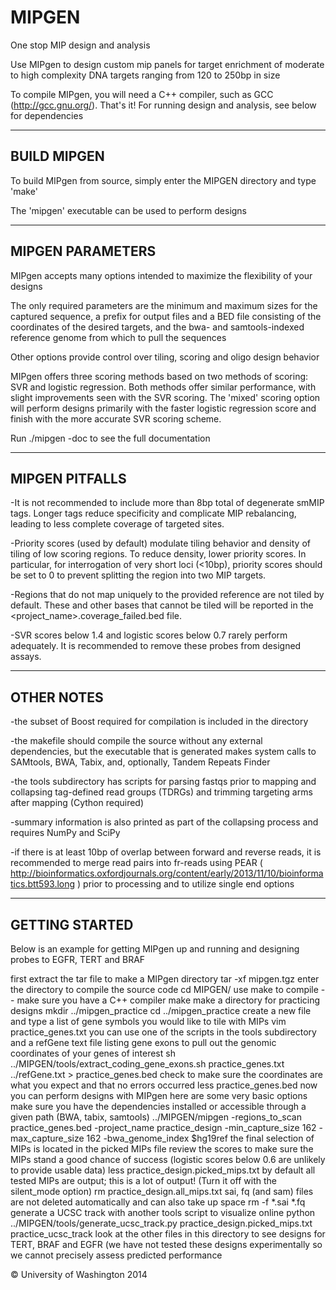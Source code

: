 MIPGEN
======

One stop MIP design and analysis

Use MIPgen to design custom mip panels for target enrichment of moderate to high complexity DNA targets ranging from 120 to 250bp in size

To compile MIPgen, you will need a C++ compiler, such as GCC (http://gcc.gnu.org/). That's it! For running design and analysis, see below for dependencies

-----
BUILD MIPGEN
-----

To build MIPgen from source, simply enter the MIPGEN directory and type 'make'

The 'mipgen' executable can be used to perform designs

-----
MIPGEN PARAMETERS
-----

MIPgen accepts many options intended to maximize the flexibility of your designs

The only required parameters are the minimum and maximum sizes for the captured sequence, a prefix for output files and a BED file consisting of the coordinates of the desired targets, and the bwa- and samtools-indexed reference genome from which to pull the sequences

Other options provide control over tiling, scoring and oligo design behavior

MIPgen offers three scoring methods based on two methods of scoring: SVR and logistic regression. Both methods offer similar performance, with slight improvements seen with the SVR scoring. The 'mixed' scoring option will perform designs primarily with the faster logistic regression score and finish with the more accurate SVR scoring scheme.

Run ./mipgen -doc to see the full documentation

-----
MIPGEN PITFALLS
-----

-It is not recommended to include more than 8bp total of degenerate smMIP tags. Longer tags reduce specificity and complicate MIP rebalancing, leading to less complete coverage of targeted sites.

-Priority scores (used by default) modulate tiling behavior and density of tiling of low scoring regions. To reduce density, lower priority scores. In particular, for interrogation of very short loci (<10bp), priority scores should be set to 0 to prevent splitting the region into two MIP targets.

-Regions that do not map uniquely to the provided reference are not tiled by default. These and other bases that cannot be tiled will be reported in the <project_name>.coverage_failed.bed file.

-SVR scores below 1.4 and logistic scores below 0.7 rarely perform adequately. It is recommended to remove these probes from designed assays.

-----
OTHER NOTES
-----

-the subset of Boost required for compilation is included in the directory

-the makefile should compile the source without any external dependencies, but the executable that is generated makes system calls to SAMtools, BWA, Tabix, and, optionally, Tandem Repeats Finder

-the tools subdirectory has scripts for parsing fastqs prior to mapping and collapsing tag-defined read groups (TDRGs) and trimming targeting arms after mapping (Cython required)

-summary information is also printed as part of the collapsing process and requires NumPy and SciPy

-if there is at least 10bp of overlap between forward and reverse reads, it is recommended to merge read pairs into fr-reads using PEAR ( http://bioinformatics.oxfordjournals.org/content/early/2013/11/10/bioinformatics.btt593.long ) prior to processing and to utilize single end options

-----
GETTING STARTED
-----

Below is an example for getting MIPgen up and running and designing probes to EGFR, TERT and BRAF

first extract the tar file to make a MIPgen directory
    tar -xf mipgen.tgz
enter the directory to compile the source code
    cd MIPGEN/
use make to compile -- make sure you have a C++ compiler
    make
make a directory for practicing designs
    mkdir ../mipgen_practice
    cd ../mipgen_practice
create a new file and type a list of gene symbols you would like to tile
with MIPs
    vim practice_genes.txt
you can use one of the scripts in the tools subdirectory and a refGene text
file listing gene exons to pull out the genomic coordinates of your genes of
interest
    sh ../MIPGEN/tools/extract_coding_gene_exons.sh practice_genes.txt ../refGene.txt > practice_genes.bed
check to make sure the coordinates are what you expect and that no errors
occurred
    less practice_genes.bed
now you can perform designs with MIPgen
here are some very basic options
make sure you have the dependencies installed or accessible through a given
path (BWA, tabix, samtools)
    ../MIPGEN/mipgen -regions_to_scan practice_genes.bed -project_name practice_design -min_capture_size 162 -max_capture_size 162 -bwa_genome_index $hg19ref
the final selection of MIPs is located in the picked MIPs file
review the scores to make sure the MIPs stand a good chance of success
(logistic scores below 0.6 are unlikely to provide usable data)
    less practice_design.picked_mips.txt
by default all tested MIPs are output; this is a lot of output! (Turn it off with the silent_mode option)
    rm practice_design.all_mips.txt
sai, fq (and sam) files are not deleted automatically and can also take up
space
    rm -f *.sai *.fq
generate a UCSC track with another tools script to visualize online
    python ../MIPGEN/tools/generate_ucsc_track.py practice_design.picked_mips.txt practice_ucsc_track
look at the other files in this directory to see designs for TERT, BRAF and
EGFR (we have not tested these designs experimentally so we cannot precisely
assess predicted performance


© University of Washington 2014
